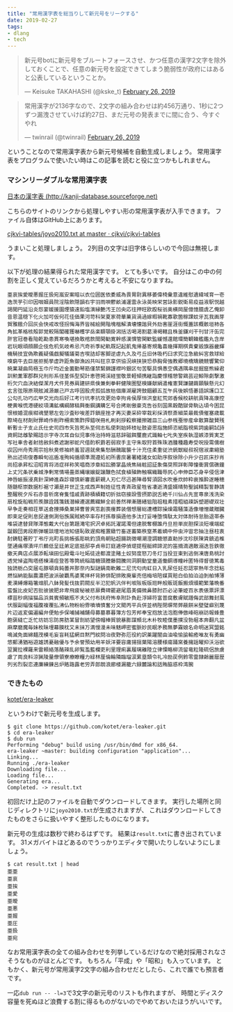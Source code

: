 ```yaml
---
title: "常用漢字表を総当りして新元号をリークする"
date: 2019-02-27
tags:
- dlang
- tech
---
```


<blockquote class="twitter-tweet" data-lang="en"><p lang="ja" dir="ltr">新元号botに新元号をブルートフォースさせ、かつ任意の漢字2文字を除外しておくことで、任意の新元号を設定できてしまう脆弱性が政府にはあると公表しているということか。</p>&mdash; Keisuke TAKAHASHI (@kske_t) <a href="https://twitter.com/kske_t/status/1100544911928025088?ref_src=twsrc%5Etfw">February 26, 2019</a></blockquote>

<blockquote class="twitter-tweet" data-lang="en"><p lang="ja" dir="ltr">常用漢字が2136字なので、2文字の組み合わせは約456万通り、1秒に2つずつ漏洩させていけば約27日、まだ元号の発表までに間に合う、今すぐやれ</p>&mdash; twinrail (@twinrail) <a href="https://twitter.com/twinrail/status/1100338994426957824?ref_src=twsrc%5Etfw">February 26, 2019</a></blockquote>
<script async src="https://platform.twitter.com/widgets.js" charset="utf-8"></script>

ということなので常用漢字表から新元号候補を自動生成しましょう。
常用漢字表をプログラムで使いたい時はこの記事を読むと役に立つかもしれません。

### マシンリーダブルな常用漢字表

[日本の漢字表 (http://kanji-database.sourceforge.net)](http://kanji-database.sourceforge.net/tables/japan.html)

こちらのサイトのリンクから処理しやすい形の常用漢字表が入手できます。
ファイル自体はGitHub上にあります。

[cjkvi-tables/joyo2010.txt at master · cjkvi/cjkvi-tables](https://github.com/cjkvi/cjkvi-tables/blob/master/joyo2010.txt)

うまいこと処理しましょう。
2列目の文字は旧字体らしいので今回は無視します。

以下が処理の結果得られた常用漢字です。
とても多いです。
自分はこの中の何割を正しく覚えているだろうかと考えると不安になりますね。

```
亜哀挨愛曖悪握圧扱宛嵐安案暗以衣位囲医依委威為畏胃尉異移萎偉椅彙意違維慰遺緯域育一壱逸茨芋引印因咽姻員院淫陰飲隠韻右宇羽雨唄鬱畝浦運雲永泳英映栄営詠影鋭衛易疫益液駅悦越謁閲円延沿炎怨宴媛援園煙猿遠鉛塩演縁艶汚王凹央応往押旺欧殴桜翁奥横岡屋億憶臆虞乙俺卸音恩温穏下化火加可仮何花佳価果河苛科架夏家荷華菓貨渦過嫁暇禍靴寡歌箇稼課蚊牙瓦我画芽賀雅餓介回灰会快戒改怪拐悔海界皆械絵開階塊楷解潰壊懐諧貝外劾害崖涯街慨蓋該概骸垣柿各角拡革格核殻郭覚較隔閣確獲嚇穫学岳楽額顎掛潟括活喝渇割葛滑褐轄且株釜鎌刈干刊甘汗缶完肝官冠巻看陥乾勘患貫寒喚堪換敢棺款間閑勧寛幹感漢慣管関歓監緩憾還館環簡観韓艦鑑丸含岸岩玩眼頑顔願企伎危机気岐希忌汽奇祈季紀軌既記起飢鬼帰基寄規亀喜幾揮期棋貴棄毀旗器畿輝機騎技宜偽欺義疑儀戯擬犠議菊吉喫詰却客脚逆虐九久及弓丘旧休吸朽臼求究泣急級糾宮救球給嗅窮牛去巨居拒拠挙虚許距魚御漁凶共叫狂京享供協況峡挟狭恐恭胸脅強教郷境橋矯鏡競響驚仰暁業凝曲局極玉巾斤均近金菌勤琴筋僅禁緊錦謹襟吟銀区句苦駆具惧愚空偶遇隅串屈掘窟熊繰君訓勲薫軍郡群兄刑形系径茎係型契計恵啓掲渓経蛍敬景軽傾携継詣慶憬稽憩警鶏芸迎鯨隙劇撃激桁欠穴血決結傑潔月犬件見券肩建研県倹兼剣拳軒健険圏堅検嫌献絹遣権憲賢謙鍵繭顕験懸元幻玄言弦限原現舷減源厳己戸古呼固股虎孤弧故枯個庫湖雇誇鼓錮顧五互午呉後娯悟碁語誤護口工公勾孔功巧広甲交光向后好江考行坑孝抗攻更効幸拘肯侯厚恒洪皇紅荒郊香候校耕航貢降高康控梗黄喉慌港硬絞項溝鉱構綱酵稿興衡鋼講購乞号合拷剛傲豪克告谷刻国黒穀酷獄骨駒込頃今困昆恨根婚混痕紺魂墾懇左佐沙査砂唆差詐鎖座挫才再災妻采砕宰栽彩採済祭斎細菜最裁債催塞歳載際埼在材剤財罪崎作削昨柵索策酢搾錯咲冊札刷刹拶殺察撮擦雑皿三山参桟蚕惨産傘散算酸賛残斬暫士子支止氏仕史司四市矢旨死糸至伺志私使刺始姉枝祉肢姿思指施師恣紙脂視紫詞歯嗣試詩資飼誌雌摯賜諮示字寺次耳自似児事侍治持時滋慈辞磁餌璽鹿式識軸七𠮟失室疾執湿嫉漆質実芝写社車舎者射捨赦斜煮遮謝邪蛇尺借酌釈爵若弱寂手主守朱取狩首殊珠酒腫種趣寿受呪授需儒樹収囚州舟秀周宗拾秋臭修袖終羞習週就衆集愁酬醜蹴襲十汁充住柔重従渋銃獣縦叔祝宿淑粛縮塾熟出述術俊春瞬旬巡盾准殉純循順準潤遵処初所書庶暑署緒諸女如助序叙徐除小升少召匠床抄肖尚招承昇松沼昭宵将消症祥称笑唱商渉章紹訟勝掌晶焼焦硝粧詔証象傷奨照詳彰障憧衝賞償礁鐘上丈冗条状乗城浄剰常情場畳蒸縄壌嬢錠譲醸色拭食植殖飾触嘱織職辱尻心申伸臣芯身辛侵信津神唇娠振浸真針深紳進森診寝慎新審震薪親人刃仁尽迅甚陣尋腎須図水吹垂炊帥粋衰推酔遂睡穂随髄枢崇数据杉裾寸瀬是井世正生成西声制姓征性青斉政星牲省凄逝清盛婿晴勢聖誠精製誓静請整醒税夕斥石赤昔析席脊隻惜戚責跡積績籍切折拙窃接設雪摂節説舌絶千川仙占先宣専泉浅洗染扇栓旋船戦煎羨腺詮践箋銭潜線遷選薦繊鮮全前善然禅漸膳繕狙阻祖租素措粗組疎訴塑遡礎双壮早争走奏相荘草送倉捜挿桑巣掃曹曽爽窓創喪痩葬装僧想層総遭槽踪操燥霜騒藻造像増憎蔵贈臓即束足促則息捉速側測俗族属賊続卒率存村孫尊損遜他多汰打妥唾堕惰駄太対体耐待怠胎退帯泰堆袋逮替貸隊滞態戴大代台第題滝宅択沢卓拓託濯諾濁但達脱奪棚誰丹旦担単炭胆探淡短嘆端綻誕鍛団男段断弾暖談壇地池知値恥致遅痴稚置緻竹畜逐蓄築秩窒茶着嫡中仲虫沖宙忠抽注昼柱衷酎鋳駐著貯丁弔庁兆町長挑帳張彫眺釣頂鳥朝貼超腸跳徴嘲潮澄調聴懲直勅捗沈珍朕陳賃鎮追椎墜通痛塚漬坪爪鶴低呈廷弟定底抵邸亭貞帝訂庭逓停偵堤提程艇締諦泥的笛摘滴適敵溺迭哲鉄徹撤天典店点展添転塡田伝殿電斗吐妬徒途都渡塗賭土奴努度怒刀冬灯当投豆東到逃倒凍唐島桃討透党悼盗陶塔搭棟湯痘登答等筒統稲踏糖頭謄藤闘騰同洞胴動堂童道働銅導瞳峠匿特得督徳篤毒独読栃凸突届屯豚頓貪鈍曇丼那奈内梨謎鍋南軟難二尼弐匂肉虹日入乳尿任妊忍認寧熱年念捻粘燃悩納能脳農濃把波派破覇馬婆罵拝杯背肺俳配排敗廃輩売倍梅培陪媒買賠白伯拍泊迫剝舶博薄麦漠縛爆箱箸畑肌八鉢発髪伐抜罰閥反半氾犯帆汎伴判坂阪板版班畔般販斑飯搬煩頒範繁藩晩番蛮盤比皮妃否批彼披肥非卑飛疲秘被悲扉費碑罷避尾眉美備微鼻膝肘匹必泌筆姫百氷表俵票評漂標苗秒病描猫品浜貧賓頻敏瓶不夫父付布扶府怖阜附訃負赴浮婦符富普腐敷膚賦譜侮武部舞封風伏服副幅復福腹複覆払沸仏物粉紛雰噴墳憤奮分文聞丙平兵併並柄陛閉塀幣弊蔽餅米壁璧癖別蔑片辺返変偏遍編弁便勉歩保哺捕補舗母募墓慕暮簿方包芳邦奉宝抱放法泡胞俸倣峰砲崩訪報蜂豊飽褒縫亡乏忙坊妨忘防房肪某冒剖紡望傍帽棒貿貌暴膨謀頰北木朴牧睦僕墨撲没勃堀本奔翻凡盆麻摩磨魔毎妹枚昧埋幕膜枕又末抹万満慢漫未味魅岬密蜜脈妙民眠矛務無夢霧娘名命明迷冥盟銘鳴滅免面綿麺茂模毛妄盲耗猛網目黙門紋問冶夜野弥厄役約訳薬躍闇由油喩愉諭輸癒唯友有勇幽悠郵湧猶裕遊雄誘憂融優与予余誉預幼用羊妖洋要容庸揚揺葉陽溶腰様瘍踊窯養擁謡曜抑沃浴欲翌翼拉裸羅来雷頼絡落酪辣乱卵覧濫藍欄吏利里理痢裏履璃離陸立律慄略柳流留竜粒隆硫侶旅虜慮了両良料涼猟陵量僚領寮療瞭糧力緑林厘倫輪隣臨瑠涙累塁類令礼冷励戻例鈴零霊隷齢麗暦歴列劣烈裂恋連廉練錬呂炉賂路露老労弄郎朗浪廊楼漏籠六録麓論和話賄脇惑枠湾腕
```

### できたもの

[kotet/era-leaker](https://github.com/kotet/era-leaker)

というわけで新元号を生成します。

```console
$ git clone https://github.com/kotet/era-leaker.git
$ cd era-leaker
$ dub run
Performing "debug" build using /usr/bin/dmd for x86_64.
era-leaker ~master: building configuration "application"...
Linking...
Running ./era-leaker
Downloading file...
Loading file...
Generating era...
Completed. -> result.txt
```

初回だけ上記のファイルを自動でダウンロードしてきます。
実行した場所と同じディレクトリに`joyo2010.txt`が生成されますが、
これはダウンロードしてきたものをさらに扱いやすく整形したものになります。

新元号の生成は数秒で終わるはずです。
結果は`result.txt`に書き出されています。
31メガバイトほどあるのでうっかりエディタで開いたりしないようにしましょう。

```console
$ cat result.txt | head
亜亜
亜哀
亜挨
亜愛
亜曖
亜悪
亜握
亜圧
亜扱
亜宛
```

なお常用漢字表の全ての組み合わせを列挙しているだけなので絶対採用されなさそうなものがほとんどです。
もちろん「平成」や「昭和」も入っています。
ともかく、新元号が常用漢字2文字の組み合わせだとしたら、これで誰でも預言者です。

一応`dub run -- -l=3`で3文字の新元号のリストも作れますが、
時間とディスク容量を死ぬほど浪費する割に得るものがないのでやめておいたほうがいいです。